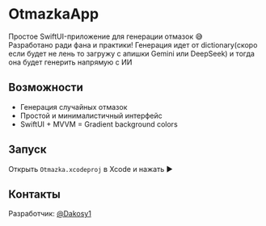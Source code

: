 # OtmazkaApp

Простое SwiftUI-приложение для генерации отмазок 😅  
Разработано ради фана и практики!
Генерация идет от dictionary(скоро если будет не лень то загружу с апишки Gemini или DeepSeek) и тогда она будет генерить напрямую с ИИ


## Возможности

- Генерация случайных отмазок
- Простой и минималистичный интерфейс
- SwiftUI + MVVM
= Gradient background colors


## Запуск

Открыть `Otmazka.xcodeproj` в Xcode и нажать ▶️

## Контакты

Разработчик: [@Dakosy1](https://github.com/Dakosy1)
